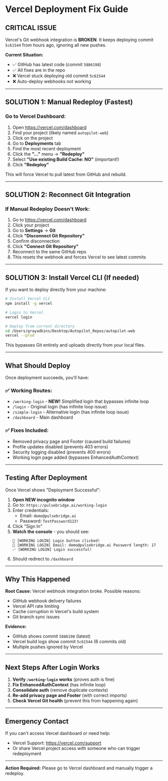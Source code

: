# Vercel Deployment Fix Guide

## CRITICAL ISSUE
Vercel's Git webhook integration is **BROKEN**. It keeps deploying commit `5c61544` from hours ago, ignoring all new pushes.

**Current Situation:**
- ✅ GitHub has latest code (commit `5886198`)
- ✅ All fixes are in the repo
- ❌ Vercel stuck deploying old commit `5c61544`
- ❌ Auto-deploy webhooks not working

---

## SOLUTION 1: Manual Redeploy (Fastest)

### Go to Vercel Dashboard:
1. Open https://vercel.com/dashboard
2. Find your project (likely named `autopilot-web`)
3. Click on the project
4. Go to **Deployments** tab
5. Find the most recent deployment
6. Click the **"..."** menu → **"Redeploy"**
7. Select **"Use existing Build Cache: NO"** (important!)
8. Click **"Redeploy"**

This will force Vercel to pull latest from GitHub and rebuild.

---

## SOLUTION 2: Reconnect Git Integration

### If Manual Redeploy Doesn't Work:
1. Go to https://vercel.com/dashboard
2. Click your project
3. Go to **Settings** → **Git**
4. Click **"Disconnect Git Repository"**
5. Confirm disconnection
6. Click **"Connect Git Repository"**
7. Reconnect to the same GitHub repo
8. This resets the webhook and forces Vercel to see latest commits

---

## SOLUTION 3: Install Vercel CLI (If needed)

If you want to deploy directly from your machine:

```bash
# Install Vercel CLI
npm install -g vercel

# Login to Vercel
vercel login

# Deploy from current directory
cd /Users/grayadkins/Desktop/Autopilot_Repos/autopilot-web
vercel --prod
```

This bypasses Git entirely and uploads directly from your local files.

---

## What Should Deploy

Once deployment succeeds, you'll have:

### ✅ Working Routes:
- `/working-login` - **NEW!** Simplified login that bypasses infinite loop
- `/login` - Original login (has infinite loop issue)
- `/simple-login` - Alternative login (has infinite loop issue)
- `/dashboard` - Main dashboard

### ✅ Fixes Included:
- Removed privacy page and Footer (caused build failures)
- Profile updates disabled (prevents 403 errors)
- Security logging disabled (prevents 400 errors)
- Working login page added (bypasses EnhancedAuthContext)

---

## Testing After Deployment

Once Vercel shows "Deployment Successful":

1. **Open NEW incognito window**
2. Go to: `https://pulsebridge.ai/working-login`
3. Enter credentials:
   - Email: `demo@pulsebridge.ai`
   - Password: `TestPassword123!`
4. Click "Sign In"
5. **Watch the console** - you should see:
   ```
   🎯 [WORKING LOGIN] Login button clicked!
   📝 [WORKING LOGIN] Email: demo@pulsebridge.ai Password length: 17
   ✅ [WORKING LOGIN] Login successful!
   ```
6. Should redirect to `/dashboard`

---

## Why This Happened

**Root Cause:** Vercel webhook integration broke. Possible reasons:
- GitHub webhook delivery failures
- Vercel API rate limiting
- Cache corruption in Vercel's build system
- Git branch sync issues

**Evidence:**
- GitHub shows commit `5886198` (latest)
- Vercel build logs show commit `5c61544` (6 commits old)
- Multiple pushes ignored by Vercel

---

## Next Steps After Login Works

1. **Verify `/working-login` works** (proves auth is fine)
2. **Fix EnhancedAuthContext** (has infinite loop)
3. **Consolidate auth** (remove duplicate contexts)
4. **Re-add privacy page and Footer** (with correct imports)
5. **Check Vercel Git health** (prevent this from happening again)

---

## Emergency Contact

If you can't access Vercel dashboard or need help:
- Vercel Support: https://vercel.com/support
- Or share Vercel project access with someone who can trigger redeployment

---

**Action Required:** Please go to Vercel dashboard and manually trigger a redeploy.
